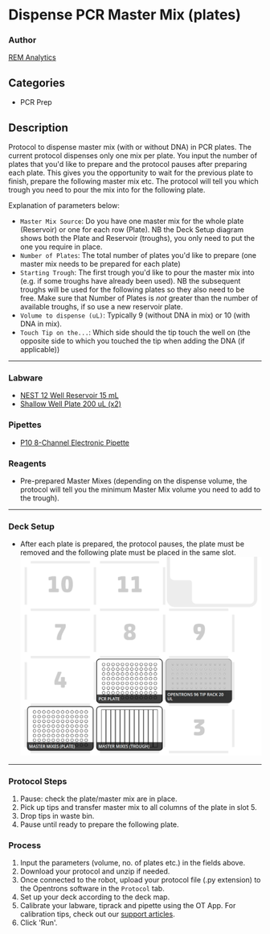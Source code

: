 # Dispense PCR Master Mix (plates)

### Author
[REM Analytics](https://www.remanalytics.ch/)

## Categories
* PCR Prep
	

## Description
Protocol to dispense master mix (with or without DNA) in PCR plates. The current protocol dispenses only one mix per 
plate. You input the number of plates that you'd like to
prepare and the protocol pauses after preparing each plate. This gives you the opportunity to wait for the previous 
plate to finish, prepare the following master mix etc. The protocol will tell you which trough you need to pour the mix
into for the following plate.

Explanation of parameters below:
* `Master Mix Source`: Do you have one master mix for the whole plate (Reservoir) or one for each row (Plate). NB the
Deck Setup diagram shows both the Plate and Reservoir (troughs), you only need to put the one
you require in place.
* `Number of Plates`: The total number of plates you'd like to prepare (one master mix needs to be prepared for each 
plate)
* `Starting Trough`: The first trough you'd like to pour the master mix into (e.g. if some troughs have already been
used). NB the subsequent troughs will be used for the following plates so they also need to be free. Make sure
that Number of Plates is *not* greater than the number of available troughs, if so use a new reservoir plate.
* `Volume to dispense (uL)`: Typically 9 (without DNA in mix) or 10 (with DNA in mix).
* `Touch Tip on the...`: Which side should the tip touch the well on (the opposite side to which you touched the tip
when adding the DNA (if applicable)) 


---


### Labware

* [NEST 12 Well Reservoir 15 mL](https://labware.opentrons.com/nest_12_reservoir_15ml/)
* [Shallow Well Plate 200 uL (x2)](96w_pcr_plate2.json)

### Pipettes
* [P10 8-Channel Electronic Pipette](https://docs.opentrons.com/v1/pipettes.html)

### Reagents
* Pre-prepared Master Mixes (depending on the dispense volume, the protocol will tell you the minimum Master Mix
volume you need to add to the trough).
---

### Deck Setup
* After each plate is prepared, the protocol pauses, the plate must be removed and the following plate must be placed
  in the same slot.
  ![deck layout](https://raw.githubusercontent.com/jamiesone/images/main/Screenshot%20from%202021-12-03%2017-14-49.png)

---

### Protocol Steps
1. Pause: check the plate/master mix are in place.
2. Pick up tips and transfer master mix to all columns of the plate in slot 5.
3. Drop tips in waste bin.
4. Pause until ready to prepare the following plate.

### Process
1. Input the parameters (volume, no. of plates etc.) in the fields above.
2. Download your protocol and unzip if needed.
3. Once connected to the robot, upload your protocol file (.py extension) to the Opentrons software in the `Protocol` tab.
4. Set up your deck according to the deck map.
5. Calibrate your labware, tiprack and pipette using the OT App. For calibration tips, check out our [support articles](https://support.opentrons.com/en/collections/1559720-guide-for-getting-started-with-the-ot-2).
6. Click 'Run'.


